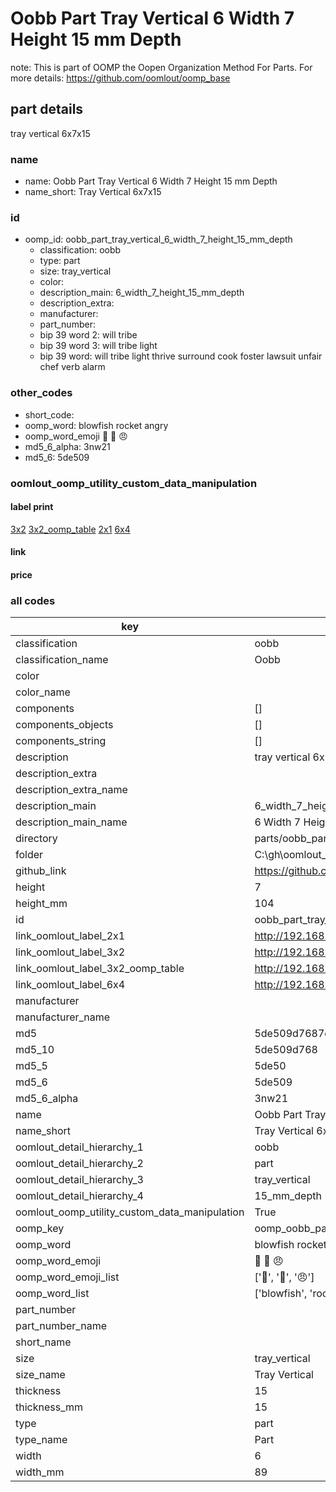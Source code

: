 # Oobb Part Tray Vertical 6 Width 7 Height 15 mm Depth  

note: This is part of OOMP the Oopen Organization Method For Parts. For more details: https://github.com/oomlout/oomp_base

##  part details
  



tray vertical 6x7x15



### name
* name: Oobb Part Tray Vertical 6 Width 7 Height 15 mm Depth
* name_short: Tray Vertical 6x7x15 
### id
* oomp_id: oobb_part_tray_vertical_6_width_7_height_15_mm_depth
  * classification: oobb
  * type: part
  * size: tray_vertical
  * color: 
  * description_main: 6_width_7_height_15_mm_depth
  * description_extra: 
  * manufacturer: 
  * part_number: 
  * bip 39 word 2: will tribe
  * bip 39 word 3: will tribe light
  * bip 39 word: will tribe light thrive surround cook foster lawsuit unfair chef verb alarm

### other_codes
* short_code: 
* oomp_word: blowfish rocket angry
* oomp_word_emoji :blowfish: :rocket: :angry:
* md5_6_alpha: 3nw21
* md5_6: 5de509






### oomlout_oomp_utility_custom_data_manipulation
#### label print
[3x2](http://192.168.1.245:1112/?label=oomp%203nw21)
[3x2_oomp_table](http://192.168.1.108:1112/?label=oomp%203nw21)
[2x1](http://192.168.1.242:1112/?label=oomp%203nw21)
[6x4](http://192.168.1.55:1112/?label=oomp%203nw21)    

#### link

                              

#### price







### all codes 
| key | value |  
| --- | --- |  
| classification | oobb |  
| classification_name | Oobb |  
| color |  |  
| color_name |  |  
| components | [] |  
| components_objects | [] |  
| components_string | [] |  
| description | tray vertical 6x7x15 |  
| description_extra |  |  
| description_extra_name |  |  
| description_main | 6_width_7_height_15_mm_depth |  
| description_main_name | 6 Width 7 Height 15 mm Depth |  
| directory | parts/oobb_part_tray_vertical_6_width_7_height_15_mm_depth |  
| folder | C:\gh\oomlout_oobb_version_4_generated_parts\parts\oobb_part_tray_vertical_6_width_7_height_15_mm_depth |  
| github_link | https://github.com/oomlout/oomlout_oomp_part_src/tree/main/parts/oobb_part_tray_vertical_6_width_7_height_15_mm_depth |  
| height | 7 |  
| height_mm | 104 |  
| id | oobb_part_tray_vertical_6_width_7_height_15_mm_depth |  
| link_oomlout_label_2x1 | http://192.168.1.242:1112/?label=oomp%203nw21 |  
| link_oomlout_label_3x2 | http://192.168.1.245:1112/?label=oomp%203nw21 |  
| link_oomlout_label_3x2_oomp_table | http://192.168.1.108:1112/?label=oomp%203nw21 |  
| link_oomlout_label_6x4 | http://192.168.1.55:1112/?label=oomp%203nw21 |  
| manufacturer |  |  
| manufacturer_name |  |  
| md5 | 5de509d7687e2b80beed4e13033a17d9 |  
| md5_10 | 5de509d768 |  
| md5_5 | 5de50 |  
| md5_6 | 5de509 |  
| md5_6_alpha | 3nw21 |  
| name | Oobb Part Tray Vertical 6 Width 7 Height 15 mm Depth |  
| name_short | Tray Vertical 6x7x15  |  
| oomlout_detail_hierarchy_1 | oobb |  
| oomlout_detail_hierarchy_2 | part |  
| oomlout_detail_hierarchy_3 | tray_vertical |  
| oomlout_detail_hierarchy_4 | 15_mm_depth |  
| oomlout_oomp_utility_custom_data_manipulation | True |  
| oomp_key | oomp_oobb_part_tray_vertical_6_width_7_height_15_mm_depth |  
| oomp_word | blowfish rocket angry |  
| oomp_word_emoji | :blowfish: :rocket: :angry: |  
| oomp_word_emoji_list | [':blowfish:', ':rocket:', ':angry:'] |  
| oomp_word_list | ['blowfish', 'rocket', 'angry'] |  
| part_number |  |  
| part_number_name |  |  
| short_name |  |  
| size | tray_vertical |  
| size_name | Tray Vertical |  
| thickness | 15 |  
| thickness_mm | 15 |  
| type | part |  
| type_name | Part |  
| width | 6 |  
| width_mm | 89 |  

